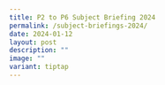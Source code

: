 ```yaml
---
title: P2 to P6 Subject Briefing 2024
permalink: /subject-briefings-2024/
date: 2024-01-12
layout: post
description: ""
image: ""
variant: tiptap
---
```

